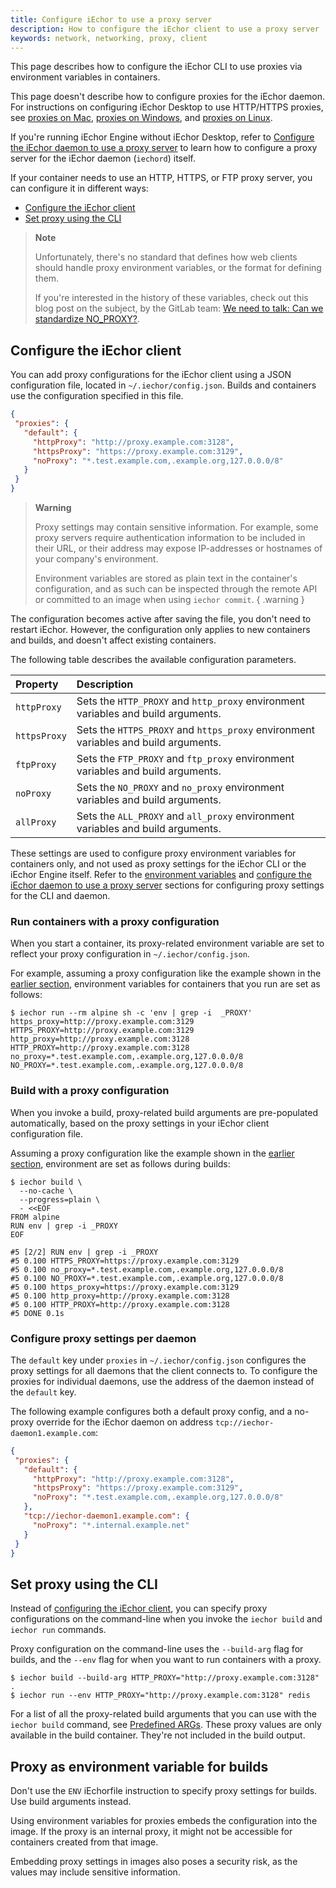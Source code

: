 ```yaml
---
title: Configure iEchor to use a proxy server
description: How to configure the iEchor client to use a proxy server
keywords: network, networking, proxy, client
---
```


This page describes how to configure the iEchor CLI to use proxies via
environment variables in containers.

This page doesn't describe how to configure proxies for the iEchor daemon.
For instructions on configuring iEchor Desktop to use HTTP/HTTPS proxies, see
[proxies on Mac](../desktop/settings/mac.md#proxies),
[proxies on Windows](../desktop/settings/windows.md#proxies), and
[proxies on Linux](../desktop/settings/linux.md#proxies).

If you're running iEchor Engine without iEchor Desktop, refer to
[Configure the iEchor daemon to use a proxy server](../config/daemon/systemd.md#httphttps-proxy)
to learn how to configure a proxy server for the iEchor daemon (`iechord`) itself.

If your container needs to use an HTTP, HTTPS, or FTP proxy server, you can
configure it in different ways:

- [Configure the iEchor client](#configure-the-iechor-client)
- [Set proxy using the CLI](#set-proxy-using-the-cli)

> **Note**
>
> Unfortunately, there's no standard that defines how web clients should handle proxy 
> environment variables, or the format for defining them.
>
> If you're interested in the history of these variables, check out this blog
> post on the subject, by the GitLab team:
> [We need to talk: Can we standardize NO_PROXY?](https://about.gitlab.com/blog/2021/01/27/we-need-to-talk-no-proxy/).

## Configure the iEchor client

You can add proxy configurations for the iEchor client using a JSON
configuration file, located in `~/.iechor/config.json`.
Builds and containers use the configuration specified in this file.

```json
{
 "proxies": {
   "default": {
     "httpProxy": "http://proxy.example.com:3128",
     "httpsProxy": "https://proxy.example.com:3129",
     "noProxy": "*.test.example.com,.example.org,127.0.0.0/8"
   }
 }
}
```

> **Warning**
>
> Proxy settings may contain sensitive information. For example, some proxy servers
> require authentication information to be included in their URL, or their
> address may expose IP-addresses or hostnames of your company's environment.
>
> Environment variables are stored as plain text in the container's configuration,
> and as such can be inspected through the remote API or committed to an image
> when using `iechor commit`.
{ .warning }

The configuration becomes active after saving the file, you don't need to
restart iEchor. However, the configuration only applies to new containers and
builds, and doesn't affect existing containers.

The following table describes the available configuration parameters.

| Property     | Description                                                                         |
| :----------- | :---------------------------------------------------------------------------------- |
| `httpProxy`  | Sets the `HTTP_PROXY` and `http_proxy` environment variables and build arguments.   |
| `httpsProxy` | Sets the `HTTPS_PROXY` and `https_proxy` environment variables and build arguments. |
| `ftpProxy`   | Sets the `FTP_PROXY` and `ftp_proxy` environment variables and build arguments.     |
| `noProxy`    | Sets the `NO_PROXY` and `no_proxy` environment variables and build arguments.       |
| `allProxy`   | Sets the `ALL_PROXY` and `all_proxy` environment variables and build arguments.     |

These settings are used to configure proxy environment variables for containers
only, and not used as proxy settings for the iEchor CLI or the iEchor Engine
itself.
Refer to the [environment variables](/engine/reference/commandline/cli/#environment-variables)
and [configure the iEchor daemon to use a proxy server](../config/daemon/systemd.md#httphttps-proxy)
sections for configuring proxy settings for the CLI and daemon.

### Run containers with a proxy configuration

When you start a container, its proxy-related environment variable are set
to reflect your proxy configuration in `~/.iechor/config.json`.

For example, assuming a proxy configuration like the example
shown in the [earlier section](#configure-the-iechor-client), environment
variables for containers that you run are set as follows:

```console
$ iechor run --rm alpine sh -c 'env | grep -i  _PROXY'
https_proxy=http://proxy.example.com:3129
HTTPS_PROXY=http://proxy.example.com:3129
http_proxy=http://proxy.example.com:3128
HTTP_PROXY=http://proxy.example.com:3128
no_proxy=*.test.example.com,.example.org,127.0.0.0/8
NO_PROXY=*.test.example.com,.example.org,127.0.0.0/8
```

### Build with a proxy configuration

When you invoke a build, proxy-related build arguments are pre-populated
automatically, based on the proxy settings in your iEchor client configuration
file.

Assuming a proxy configuration like the example shown in the
[earlier section](#configure-the-iechor-client), environment
are set as follows during builds:

```console
$ iechor build \
  --no-cache \
  --progress=plain \
  - <<EOF
FROM alpine
RUN env | grep -i _PROXY
EOF
```

```console
#5 [2/2] RUN env | grep -i _PROXY
#5 0.100 HTTPS_PROXY=https://proxy.example.com:3129
#5 0.100 no_proxy=*.test.example.com,.example.org,127.0.0.0/8
#5 0.100 NO_PROXY=*.test.example.com,.example.org,127.0.0.0/8
#5 0.100 https_proxy=https://proxy.example.com:3129
#5 0.100 http_proxy=http://proxy.example.com:3128
#5 0.100 HTTP_PROXY=http://proxy.example.com:3128
#5 DONE 0.1s
```

### Configure proxy settings per daemon

The `default` key under `proxies` in `~/.iechor/config.json` configures the proxy
settings for all daemons that the client connects to.
To configure the proxies for individual daemons,
use the address of the daemon instead of the `default` key.

The following example configures both a default proxy config,
and a no-proxy override for the iEchor daemon on address
`tcp://iechor-daemon1.example.com`:

```json
{
 "proxies": {
   "default": {
     "httpProxy": "http://proxy.example.com:3128",
     "httpsProxy": "https://proxy.example.com:3129",
     "noProxy": "*.test.example.com,.example.org,127.0.0.0/8"
   },
   "tcp://iechor-daemon1.example.com": {
     "noProxy": "*.internal.example.net"
   }
 }
}
```

## Set proxy using the CLI

Instead of [configuring the iEchor client](#configure-the-iechor-client),
you can specify proxy configurations on the command-line when you invoke the
`iechor build` and `iechor run` commands.

Proxy configuration on the command-line uses the `--build-arg` flag for builds,
and the `--env` flag for when you want to run containers with a proxy.

```console
$ iechor build --build-arg HTTP_PROXY="http://proxy.example.com:3128" .
$ iechor run --env HTTP_PROXY="http://proxy.example.com:3128" redis
```

For a list of all the proxy-related build arguments that you can use with the
`iechor build` command, see
[Predefined ARGs](../reference/iechorfile.md#predefined-args).
These proxy values are only available in the build container.
They're not included in the build output.

## Proxy as environment variable for builds

Don't use the `ENV` iEchorfile instruction to specify proxy settings for builds.
Use build arguments instead.

Using environment variables for proxies embeds the configuration into the image.
If the proxy is an internal proxy, it might not be accessible for containers
created from that image.

Embedding proxy settings in images also poses a security risk, as the values
may include sensitive information.
